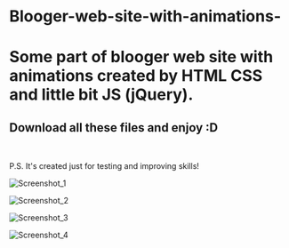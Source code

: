 

# Blooger-web-site-with-animations-
<h1>Some part of blooger web site with animations created by HTML CSS and little bit JS (jQuery).</h1>
<h2>Download all these files and enjoy :D</h2>
<br>
<p>P.S. It's created just for testing and improving skills!<p>


![Screenshot_1](https://user-images.githubusercontent.com/61557989/77647906-aef4d780-6f80-11ea-835e-3823a2739cad.png)

![Screenshot_2](https://user-images.githubusercontent.com/61557989/77647907-af8d6e00-6f80-11ea-94ed-3471eec2d6ba.png)

![Screenshot_3](https://user-images.githubusercontent.com/61557989/77647902-ac927d80-6f80-11ea-8aa7-cfe2e4b55a49.png)

![Screenshot_4](https://user-images.githubusercontent.com/61557989/77647905-ae5c4100-6f80-11ea-92e6-487a69337e9c.png)


